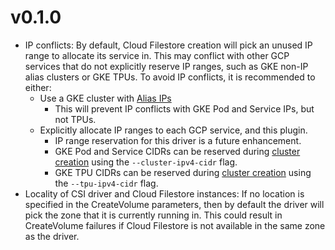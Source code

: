 # v0.1.0
* IP conflicts: By default, Cloud Filestore creation will pick an unused IP range to allocate its
  service in. This may conflict with other GCP services that do not explicitly
  reserve IP ranges, such as GKE non-IP alias clusters or GKE TPUs. To avoid
  IP conflicts, it is recommended to either:
    * Use a GKE cluster with [Alias IPs](https://cloud.google.com/kubernetes-engine/docs/how-to/alias-ips)
        * This will prevent IP conflicts with GKE Pod and Service IPs, but not TPUs.
    * Explicitly allocate IP ranges to each GCP service, and this plugin.
        * IP range reservation for this driver is a future enhancement.
        * GKE Pod and Service CIDRs can be reserved during [cluster creation](https://cloud.google.com/sdk/gcloud/reference/container/clusters/create)
          using the `--cluster-ipv4-cidr` flag.
        * GKE TPU CIDRs can be reserved during [cluster
          creation](https://cloud.google.com/sdk/gcloud/reference/beta/container/clusters/create)
          using the `--tpu-ipv4-cidr` flag.
* Locality of CSI driver and Cloud Filestore instances: If no location is specified in
  the CreateVolume parameters, then by default the driver will pick the zone
  that it is currently running in. This could result in CreateVolume failures if
  Cloud Filestore is not available in the same zone as the driver.
